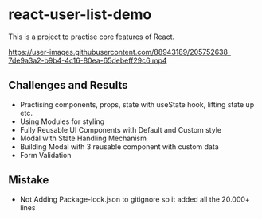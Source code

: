 # react-user-list-demo

This is a project to practise core features of React.

https://user-images.githubusercontent.com/88943189/205752638-7de9a3a2-b9b4-4c16-80ea-65debeff29c6.mp4

## Challenges and Results
- Practising components, props, state with useState hook, lifting state up etc.
- Using Modules for styling
- Fully Reusable UI Components with Default and Custom style
- Modal with State Handling Mechanism
- Building Modal with 3 reusable component with custom data
- Form Validation

## Mistake
- Not Adding Package-lock.json to gitignore so it added all the 20.000+ lines
